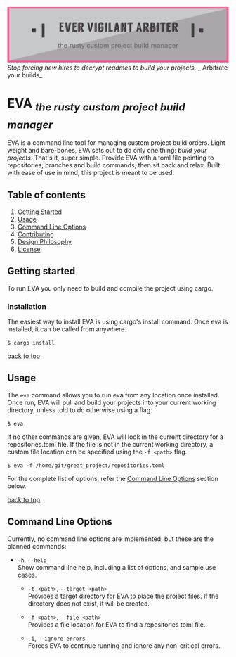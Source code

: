 ![EVA Logo](https://raw.githubusercontent.com/IanCampbellCode/EVA/master/resources/EVA.jpg)
_Stop forcing new hires to decrypt readmes to build your projects._
_ Arbitrate your builds_

# EVA <sub>_the rusty custom project build manager_</sub>

EVA is a command line tool for managing custom project build orders. Light weight and bare-bones, EVA sets out to do only one thing: _build your projects_. That's it, super simple. Provide EVA with a toml file pointing to repositories, branches and build commands; then sit back and relax. Built with ease of use in mind, this project is meant to be used.

## Table of contents

1. [Getting Started](#getting-started)
2. [Usage](#usage)
3. [Command Line Options](#command-line-options)
4. [Contributing](#contributing)
5. [Design Philosophy](#design-philosophy)
6. [License](#license)

## Getting started

To run EVA you only need to build and compile the project using cargo.

### Installation
The easiest way to install EVA is using cargo's install command. Once eva is installed, it can be called from anywhere.

```console
$ cargo install
```

[back to top](#table-of-contents)

## Usage

The `eva` command allows you to run eva from any location once installed. Once run, EVA will pull and build your projects into your current working directory, unless told to do otherwise using a flag.

```console
$ eva
```

If no other commands are given, EVA will look in the current directory for a repositories.toml file. If the file is not in the current working directory, a custom file location can be specified using the `-f <path>` flag.

```console
$ eva -f /home/git/great_project/repositories.toml
```

For the complete list of options, refer the [Command Line Options](#command-line-options) section below.

[back to top](#table-of-contents)

## Command Line Options

Currently, no command line options are implemented, but these are the planned commands:

- `-h`, `--help`<br />
  Show command line help, including a list of options, and sample use cases.

  - `-t <path>`, `--target <path>`<br />
  Provides a target directory for EVA to place the project files. If the directory does not exist, it will be created.

  - `-f <path>`, `--file <path>`<br />
  Provides a file location for EVA to find a repositories toml file.

  - `-i`, `--ignore-errors`<br />
  Forces EVA to continue running and ignore any non-critical errors.
